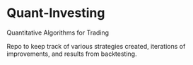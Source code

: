 # Quant-Investing
Quantitative Algorithms for Trading

Repo to keep track of various strategies created, iterations of improvements, and results from backtesting.
